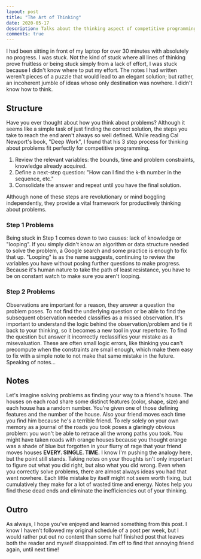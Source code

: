 ```yaml
---
layout: post
title: "The Art of Thinking"
date: 2020-05-17
description: Talks about the thinking aspect of competitive programming that goes beyond knowing algorithms and data structures.
comments: true
---
```


I had been sitting in front of my laptop for over 30 minutes with absolutely no progress. I was stuck. Not the kind of stuck where all lines of thinking prove fruitless or being stuck simply from a lack of effort, I was stuck because I didn't know where to put my effort. The notes I had written weren't pieces of a puzzle that would lead to an elegant solution; but rather, an incoherent jumble of ideas whose only destination was nowhere. I didn't know how to think.

## Structure

Have you ever thought about how you think about problems? Although it seems like a simple task of just finding the correct solution, the steps you take to reach the end aren't always so well defined. While reading Cal Newport's book, "Deep Work", I found that his 3 step process for thinking about problems fit perfectly for competitive programming.

1. Review the relevant variables: the bounds, time and problem constraints, knowledge already acquired.
2. Define a next-step question: "How can I find the k-th number in the sequence, etc."
3. Consolidate the answer and repeat until you have the final solution.

Although none of these steps are revolutionary or mind boggling independently, they provide a vital framework for productively thinking about problems.

### Step 1 Problems

Being stuck in Step 1 comes down to two causes: lack of knowledge or "looping". If you simply didn't know an algorithm or data structure needed to solve the problem, a Google search and some practice is enough to fix that up. "Looping" is as the name suggests, continuing to review the variables you have without posing further questions to make progress. Because it's human nature to take the path of least resistance, you have to be on constant watch to make sure you aren't looping. 

### Step 2 Problems

Observations are important for a reason, they answer a question the problem poses. To not find the underlying question or be able to find the subsequent observation needed classifies as a missed observation. It's important to understand the logic behind the observation/problem and tie it back to your thinking, so it becomes a new tool in your repertoire. To find the question but answer it incorrectly reclassifies your mistake as a misevaluation. These are often small logic errors, like thinking you can't precompute when the constraints are small enough, which make them easy to fix with a simple note to not make that same mistake in the future. Speaking of notes... 

## Notes

Let's imagine solving problems as finding your way to a friend's house. The houses on each road share some distinct features (color, shape, size) and each house has a random number. You're given one of those defining features and the number of the house. Also your friend moves each time you find him because he's a terrible friend. To rely solely on your own memory as a journal of the roads you took poses a glaringly obvious problem: you won't be able to retrace all the wrong paths you took. You might have taken roads with orange houses because you thought orange was a shade of blue but forgotten in your flurry of rage that your friend moves houses **EVERY. SINGLE. TIME.** I know I'm pushing the analogy here, but the point still stands. Taking notes on your thoughts isn't only important to figure out what you did right, but also what you did wrong. Even when you correctly solve problems, there are almost always ideas you had that went nowhere. Each little mistake by itself might not seem worth fixing, but cumulatively they make for a lot of wasted time and energy. Notes help you find these dead ends and eliminate the inefficiencies out of your thinking.

## Outro

As always, I hope you've enjoyed and learned something from this post. I know I haven't followed my original schedule of a post per week, but I would rather put out no content than some half finished post that leaves both the reader and myself disappointed. I'm off to find that annoying friend again, until next time!